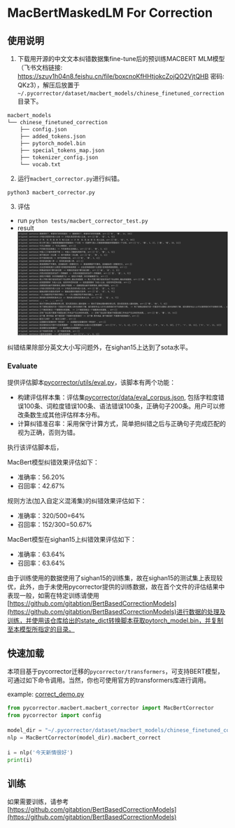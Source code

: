 # MacBertMaskedLM For Correction

## 使用说明

1. 下载用开源的中文文本纠错数据集fine-tune后的预训练MACBERT MLM模型（飞书文档链接: https://szuy1h04n8.feishu.cn/file/boxcnoKfHHtjokcZojQO2VjtQHB
   密码: QKz3），解压后放置于`~/.pycorrector/dataset/macbert_models/chinese_finetuned_correction`目录下。

```
macbert_models
└── chinese_finetuned_correction
    ├── config.json
    ├── added_tokens.json
    ├── pytorch_model.bin
    ├── special_tokens_map.json
    ├── tokenizer_config.json
    └── vocab.txt
```

2. 运行`macbert_corrector.py`进行纠错。

```
python3 macbert_corrector.py
```

3. 评估

- run
  `python tests/macbert_corrector_test.py`
- result
  ![result](../../docs/git_image/macbert_result.jpg)

纠错结果除部分英文大小写问题外，在sighan15上达到了sota水平。

### Evaluate

提供评估脚本[pycorrector/utils/eval.py](../utils/eval.py)，该脚本有两个功能：

- 构建评估样本集：评估集[pycorrector/data/eval_corpus.json](../data/eval_corpus.json),
  包括字粒度错误100条、词粒度错误100条、语法错误100条，正确句子200条。用户可以修改条数生成其他评估样本分布。
- 计算纠错准召率：采用保守计算方式，简单把纠错之后与正确句子完成匹配的视为正确，否则为错。

执行该评估脚本后，

MacBert模型纠错效果评估如下：

- 准确率：56.20%
- 召回率：42.67%

规则方法(加入自定义混淆集)的纠错效果评估如下：

- 准确率：320/500=64%
- 召回率：152/300=50.67%

MacBert模型在sighan15上纠错效果评估如下：

- 准确率：63.64%
- 召回率：63.64%

由于训练使用的数据使用了sighan15的训练集，故在sighan15的测试集上表现较优，此外，由于未使用pycorrector提供的训练数据，故在首个文件的评估结果中表现一般，如需在特定训练请使用[https://github.com/gitabtion/BertBasedCorrectionModels](https://github.com/gitabtion/BertBasedCorrectionModels)进行数据的处理及训练，并使用该仓库给出的state_dict转换脚本获取pytorch_model.bin，并复制至本模型所指定的目录。

## 快速加载

本项目基于pycorrector迁移的`pycorrector/transformers`，可支持BERT模型，可通过如下命令调用。当然，你也可使用官方的transformers库进行调用。

example: [correct_demo.py](correct_demo.py)

```python
from pycorrector.macbert.macbert_corrector import MacBertCorrector
from pycorrector import config

model_dir = "~/.pycorrector/dataset/macbert_models/chinese_finetuned_correction"
nlp = MacBertCorrector(model_dir).macbert_correct

i = nlp('今天新情很好')
print(i)

```

## 训练

如果需要训练，请参考[https://github.com/gitabtion/BertBasedCorrectionModels](https://github.com/gitabtion/BertBasedCorrectionModels)
